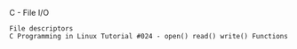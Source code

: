 C - File I/O

    File descriptors
    C Programming in Linux Tutorial #024 - open() read() write() Functions
